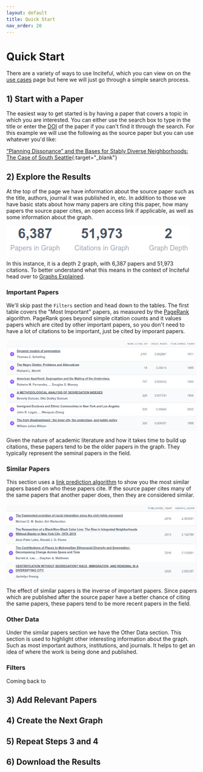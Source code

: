 ```yaml
---
layout: default
title: Quick Start
nav_order: 20
---
```


# Quick Start
There are a variety of ways to use Inciteful, which you can view on on the [use cases](use-cases) page but here we will just go through a simple search process. 

## 1) Start with a Paper
The easiest way to get started is by having a paper that covers a topic in which you are interested.  You can either use the search box to type in the title or enter the [DOI](faq#what-is-a-doi) of the paper if you can't find it through the search.  For this example we will use the following as the source paper but you can use whatever you'd like:

[“Planning Dissonance” and the Bases for Stably Diverse Neighborhoods: The Case of South Seattle](https://inciteful.xyz/p/10.1111/cico.12224){:target="_blank"}

## 2) Explore the Results
At the top of the page we have information about the source paper such as the title, authors, journal it was published in, etc.  In addition to those we have basic stats about how many papers are citing this paper, how many papers the source paper cites, an open access link if applicable, as well as some information about the graph.  

![Graph Stats](assets/images/qs-graph-stats.png)

In this instance, it is a depth 2 graph, with 6,387 papers and 51,973 citations.  To better understand what this means in the context of Inciteful head over to [Graphs Explained](graphs-explained). 

### Important Papers
We'll skip past the `Filters` section and head down to the tables.  The first table covers the "Most Important" papers, as measured by the [PageRank](graphs-explained#what-is-page-rank) algorithm.  PageRank goes beyond simple citation counts and it values papers which are cited by other important papers, so you don't need to have a lot of citations to be important, just be cited by imporant papers. 

![Important Papers](assets/images/qs-important.png)

Given the nature of academic literature and how it takes time to build up citations, these papers tend to be the older papers in the graph.  They typically represent the seminal papers in the field.  

### Similar Papers
This section uses a [link prediction algorithm](graphs-explained#link-prediction-algorithms) to show you the most similar papers based on who these papers cite.  If the source paper cites many of the same papers that another paper does, then they are considered similar. 

![Similar Papers](assets/images/qs-similar.png)

The effect of similar papers is the inverse of important papers.  Since papers which are published after the source paper have a better chance of citing the same papers, these papers tend to be more recent papers in the field.

### Other Data
Under the similar papers section we have the Other Data section.  This section is used to highlight other interesting information about the graph.  Such as most important authors, institutions, and journals.  It helps to get an idea of where the work is being done and published. 

### Filters
Coming back to 
    
## 3) Add Relevant Papers

## 4) Create the Next Graph

## 5) Repeat Steps 3 and 4

## 6) Download the Results